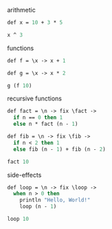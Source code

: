 arithmetic

```ocaml
def x = 10 + 3 * 5

x ^ 3
```

functions

```ocaml
def f = \x -> x + 1

def g = \x -> x * 2

g (f 10)
```

recursive functions

```ocaml
def fact = \n -> fix \fact ->
  if n == 0 then 1
  else n * fact (n - 1)

def fib = \n -> fix \fib ->
  if n < 2 then 1
  else fib (n - 1) + fib (n - 2)

fact 10
```

side-effects

```ocaml
def loop = \n -> fix \loop ->
  when n > 0 then
    println "Hello, World!"
    loop (n - 1)

loop 10
```
